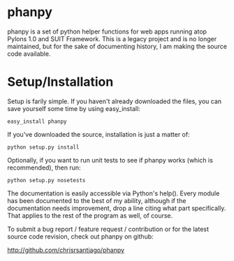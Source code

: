 # phanpy

phanpy is a set of python helper functions for web apps running atop Pylons 1.0 and SUIT Framework.  This is a legacy project and is no longer
maintained, but for the sake of documenting history, I am making the source code available.

# Setup/Installation

Setup is farily simple.  If you haven't already downloaded the files, you can
save yourself some time by using easy_install:

    easy_install phanpy

If you've downloaded the source, installation is just a matter of:

    python setup.py install

Optionally, if you want to run unit tests to see if phanpy works (which is
recommended), then run:

    python setup.py nosetests

The documentation is easily accessible via Python's help().  Every module has 
been documented to the best of my ability, although if the documentation needs
improvement, drop a line citing what part specifically.  That applies to the
rest of the program as well, of course.

To submit a bug report / feature request / contribution or for the latest
source code revision, check out phanpy on github:

http://github.com/chrisrsantiago/phanpy